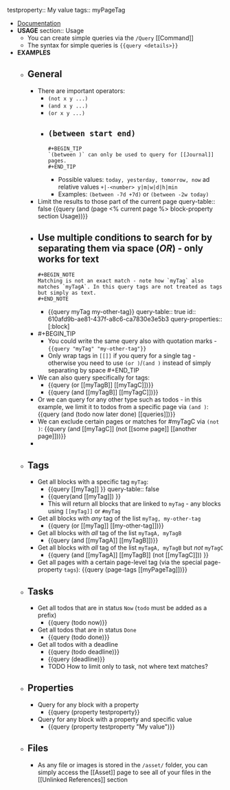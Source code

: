 testproperty:: My value
tags:: myPageTag

- [Documentation](https://logseq.github.io/page/Queries#/page/queries)
- **USAGE**
  section:: Usage
	- You can create simple queries via the `/Query` [[Command]]
	- The syntax for simple queries is `{{query <details>}}`
- **EXAMPLES**
	- ## General
		- There are important operators:
			- `(not x y ...)`
			- `(and x y ...)`
			- `(or x y ...)`
			- `(between start end)`
				-
				  #+BEGIN_TIP
				  `(between )` can only be used to query for [[Journal]] pages.
				  #+END_TIP
				- Possible values: `today, yesterday, tomorrow, now` ad relative values `+|-<number> y|m|w|d|h|min`
				- Examples: `(between -7d +7d)` or `(between -2w today)`
		- Limit the results to those part of the current page
		  query-table:: false
		  {{query (and (page <% current page %> block-property section Usage))}}
		- Use multiple conditions to search for by separating them via space (_OR_) - only works for text
			-
			  #+BEGIN_NOTE
			  Matching is not an exact match - note how `myTag` also matches `myTagA`. In this query tags are not treated as tags but simply as text.
			  #+END_NOTE
			- {{query myTag my-other-tag}}
			  query-table:: true
			  id:: 610afd9b-ae81-437f-a8c6-ca7830e3e5b3
			  query-properties:: [:block]
		-
		  #+BEGIN_TIP
		  * You could write the same query also with quotation marks - `{{query "myTag" "my-other-tag"}}`
		  * Only wrap tags in `[[]]` if you query for a single tag - otherwise you need to use `(or )`/`(and )` instead of simply separating by space
		  #+END_TIP
		- We can also query specifically for tags:
			- {{query (or [[myTagB]] [[myTagC]])}}
			- {{query (and [[myTagB]] [[myTagC]])}}
		- Or we can query for any other type such as todos - in this example, we limit it to todos from a specific page via `(and )`:
		  {{query (and (todo now later done) [[queries]])}}
		- We can exclude certain pages or matches for #myTagC via `(not )`:
		  {{query (and [[myTagC]] (not [[some page]] [[another page]]))}}
		-
	- ## Tags
		- Get all blocks with a specific tag `myTag`:
			- {{query [[myTag]] }}
			  query-table:: false
			- {{query(and [[myTag]]) }}
			- This will return all blocks that are linked to `myTag` - any blocks using `[[myTag]]` or `#myTag`
		- Get all blocks with _any_ tag of the list `myTag, my-other-tag`
			- {{query (or [[myTag]] [[my-other-tag]])}}
		- Get all blocks with _all_ tag of the list `myTagA, myTagB`
			- {{query (and [[myTagA]] [[myTagB]])}}
		- Get all blocks with _all_ tag of the list `myTagA, myTagB` but _not_ `myTagC`
			- {{query (and [[myTagA]] [[myTagB]] (not [[myTagC]])) }}
		- Get all pages with a certain page-level tag (via the special page-property `tags`):
		  {{query (page-tags [[myPageTag]])}}
	- ## Tasks
		- Get all todos that are in status `Now` (`todo` must be added as a prefix)
			- {{query (todo now)}}
		- Get all todos that are in status `Done`
			- {{query (todo done)}}
		- Get all todos with a deadline
			- {{query (todo deadline)}}
			- {{query (deadline)}}
			- TODO How to limit only to task, not where text matches?
	- ## Properties
		- Query for any block with a property
			- {{query (property testproperty}}
		- Query for any block with a property and specific value
			- {{query (property testproperty "My value")}}
	- ## Files
		- As any file or images is stored in the `/asset/` folder, you can simply access the [[Asset]] page to see all of your files in the [[Unlinked References]] section